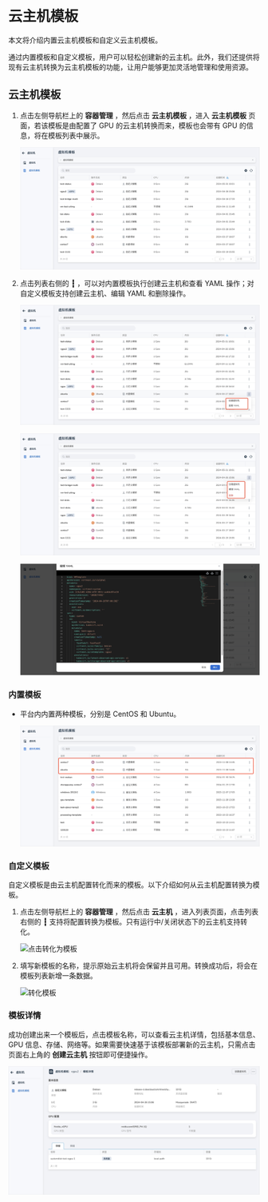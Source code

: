 # 云主机模板

本文将介绍内置云主机模板和自定义云主机模板。

通过内置模板和自定义模板，用户可以轻松创建新的云主机。此外，我们还提供将现有云主机转换为云主机模板的功能，让用户能够更加灵活地管理和使用资源。

## 云主机模板

1. 点击左侧导航栏上的 __容器管理__ ，然后点击 __云主机模板__ ，进入 __云主机模板__ 页面，若该模板是由配置了 GPU 的云主机转换而来，模板也会带有 GPU 的信息，将在模板列表中展示。

    ![云主机模板](../images/tep01.png)

2. 点击列表右侧的 __┇__ ，可以对内置模板执行创建云主机和查看 YAML 操作；对自定义模板支持创建云主机、编辑 YAML 和删除操作。

    ![内置模板操作](../images/tep02.png)

    ![自定义模板操作](../images/tep03.png)

    ![编辑自定义模板](../images/tep-yaml.png)

### 内置模板

- 平台内内置两种模板，分别是 CentOS 和 Ubuntu。

    ![内置模板](../images/vm-tep.png)

### 自定义模板

自定义模板是由云主机配置转化而来的模板。以下介绍如何从云主机配置转换为模板。

1. 点击左侧导航栏上的 __容器管理__ ，然后点击 __云主机__ ，进入列表页面，点击列表右侧的 __┇__ 支持将配置转换为模板。只有运行中/关闭状态下的云主机支持转化。

    ![点击转化为模板](../../images/tep04.png)

2. 填写新模板的名称，提示原始云主机将会保留并且可用。转换成功后，将会在模板列表新增一条数据。

    ![转化模板](../../images/tep05.png)

### 模板详情

成功创建出来一个模板后，点击模板名称，可以查看云主机详情，包括基本信息、GPU 信息、存储、网络等。如果需要快速基于该模板部署新的云主机，只需点击页面右上角的 __创建云主机__ 按钮即可便捷操作。

![模板详情](../images/tep-detail.png)